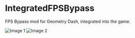 # IntegratedFPSBypass
FPS Bypass mod for Geometry Dash, integrated into the game.

![Image 1](https://github.com/GDDogeYT/IntegratedFPSBypass/blob/main/docs/image_1.png?raw=true)
![Image 2](https://github.com/GDDogeYT/IntegratedFPSBypass/blob/main/docs/image_2.png?raw=true)
